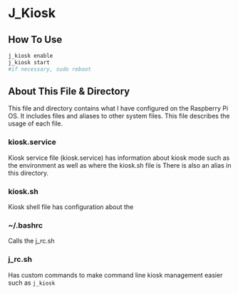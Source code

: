 # J_Kiosk
## How To Use
```bash
j_kiosk enable
j_kiosk start
#if necessary, sudo reboot
```


## About This File & Directory
This file and directory contains what I have configured on the Raspberry Pi OS. It includes files and aliases to other system files. This file describes the usage of each file.


### kiosk.service
Kiosk service file (kiosk.service) has information about kiosk mode such as the environment as well as where the kiosk.sh file is
There is also an alias in this directory.

### kiosk.sh
Kiosk shell file has configuration about the 

### ~/.bashrc
Calls the j_rc.sh

### j_rc.sh
Has custom commands to make command line kiosk management easier such as `j_kiosk`
